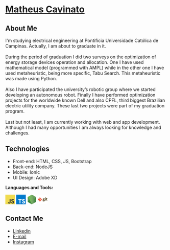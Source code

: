  # <a href="https://www.linkedin.com/in/matheus-cavinato-gomes-2aba8211a/?locale=en_US">Matheus Cavinato</a>
 
## About Me
I'm studying electrical engineering at Pontifícia Universidade Católica de Campinas. Actually, I am about to graduate in it.
<br>
<br>
During the period of graduation I did two surveys on the optimization of energy storage devices operation and allocation. One I have used mathematical model (programmed with AMPL) while in the other one I have used metaheuristic, being more specific, Tabu Search. This metaheuristic was made using Python.
<br>
<br>
Also I have participated the university’s robotic group where we started developing an autonomous robot. Finally I have performed optimization projects for the worldwide known Dell and also CPFL, third biggest Brazilian electric utility company. These last two projects were part of my graduation program.
<br>
<br>
Last but not least, I am currently working with web and app development. Although I had many opportunities I am always looking for knowledge and challenges.

## Technologies
- Front-end: HTML, CSS, JS, Bootstrap
- Back-end: NodeJS
- Mobile: Ionic
- UI Design: Adobe XD

**Languages and Tools:**  

<code><img height="30" src="https://raw.githubusercontent.com/github/explore/80688e429a7d4ef2fca1e82350fe8e3517d3494d/topics/javascript/javascript.png"></code>
<code><img height="30" src="https://raw.githubusercontent.com/github/explore/80688e429a7d4ef2fca1e82350fe8e3517d3494d/topics/typescript/typescript.png"></code>
<code><img height="30" src="https://raw.githubusercontent.com/github/explore/80688e429a7d4ef2fca1e82350fe8e3517d3494d/topics/nodejs/nodejs.png"></code>
<code><img height="30" src="https://raw.githubusercontent.com/github/explore/80688e429a7d4ef2fca1e82350fe8e3517d3494d/topics/git/git.png"></code>


##  Contact Me
- <a href="https://www.linkedin.com/in/matheus-cavinato-gomes-2aba8211a/?locale=en_US">Linkedin</a>
- <a href="mailto:matheuscavin@hotmail.com">E-mail</a>
- <a href="https://www.instagram.com/matheus.cvn/">Instagram</a>
</div>
